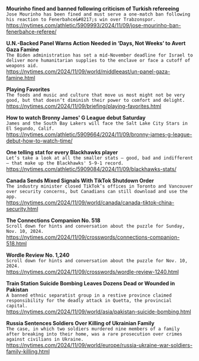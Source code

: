 **Mourinho fined and banned following criticism of Turkish refereeing**\
`Jose Mourinho has been fined and must serve a one-match ban following his reaction to Fenerbahce&#8217;s win over Trabzonspor.`\
https://nytimes.com/athletic/5909993/2024/11/09/jose-mourinho-ban-fenerbahce-referee/

**U.N.-Backed Panel Warns Action Needed in ‘Days, Not Weeks’ to Avert Gaza Famine**\
`The Biden administration has set a mid-November deadline for Israel to deliver more humanitarian supplies to the enclave or face a cutoff of weapons aid.`\
https://nytimes.com/2024/11/09/world/middleeast/un-panel-gaza-famine.html

**Playing Favorites**\
`The foods and music and culture that move us most might not be very good, but that doesn’t diminish their power to comfort and delight.`\
https://nytimes.com/2024/11/09/briefing/playing-favorites.html

**How to watch Bronny James' G League debut Saturday**\
`James and the South Bay Lakers will face the Salt Lake City Stars in El Segundo, Calif.`\
https://nytimes.com/athletic/5909664/2024/11/09/bronny-james-g-league-debut-how-to-watch-time/

**One telling stat for every Blackhawks player**\
`Let’s take a look at all the smaller stats — good, bad and indifferent — that make up the Blackhawks' 5-9-1 record.`\
https://nytimes.com/athletic/5909084/2024/11/09/blackhawks-stats/

**Canada Sends Mixed Signals With TikTok Shutdown Order**\
`The industry minister closed TikTok’s offices in Toronto and Vancouver over security concerns, but Canadians can still download and use the app.`\
https://nytimes.com/2024/11/09/world/canada/canada-tiktok-china-security.html

**The Connections Companion No. 518**\
`Scroll down for hints and conversation about the puzzle for Sunday, Nov. 10, 2024.`\
https://nytimes.com/2024/11/09/crosswords/connections-companion-518.html

**Wordle Review No. 1,240**\
`Scroll down for hints and conversation about the puzzle for Nov. 10, 2024.`\
https://nytimes.com/2024/11/09/crosswords/wordle-review-1240.html

**Train Station Suicide Bombing Leaves Dozens Dead or Wounded in Pakistan**\
`A banned ethnic separatist group in a restive province claimed responsibility for the deadly attack in Quetta, the provincial capital.`\
https://nytimes.com/2024/11/09/world/asia/pakistan-suicide-bombing.html

**Russia Sentences Soldiers Over Killing of Ukrainian Family**\
`The case, in which two soldiers murdered nine members of a family after breaking into their home, was a rare prosecution over crimes against civilians in Ukraine.`\
https://nytimes.com/2024/11/09/world/europe/russia-ukraine-war-soldiers-family-killing.html


